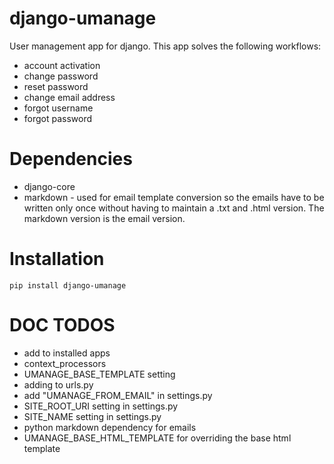 django-umanage
==============

User management app for django.  This app solves the following workflows:

* account activation
* change password
* reset password
* change email address
* forgot username
* forgot password


Dependencies
============
* django-core
* markdown - used for email template conversion so the emails have to be written only once without having to maintain a .txt and .html version.  The markdown version is the email version.

Installation
============

    pip install django-umanage


DOC TODOS
=========
* add to installed apps
* context_processors
* UMANAGE_BASE_TEMPLATE setting
* adding to urls.py
* add "UMANAGE_FROM_EMAIL" in settings.py
* SITE_ROOT_URI setting in settings.py
* SITE_NAME setting in settings.py
* python markdown dependency for emails
* UMANAGE_BASE_HTML_TEMPLATE for overriding the base html template